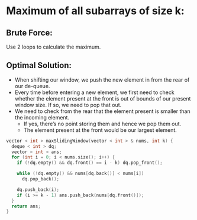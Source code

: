 # Maximum of all subarrays of size k:

## Brute Force:
Use 2 loops to calculate the maximum.


## Optimal Solution:
-  When shifting our window, we push the new element in from the rear of our de-queue.
- Every time before entering a new element, we first need to check whether the element present at the front is out of bounds of our present window size. If so, we need to pop that out. 
- We need to check from the rear that the element present is smaller than the incoming element. 
    - If yes, there’s no point storing them and hence we pop them out. 
    - The element present at the front would be our largest element.

```cpp
vector < int > maxSlidingWindow(vector < int > & nums, int k) {
  deque < int > dq;
  vector < int > ans;
  for (int i = 0; i < nums.size(); i++) {
    if (!dq.empty() && dq.front() == i - k) dq.pop_front();

    while (!dq.empty() && nums[dq.back()] < nums[i])
      dq.pop_back();

    dq.push_back(i);
    if (i >= k - 1) ans.push_back(nums[dq.front()]);
  }
  return ans;
}
```